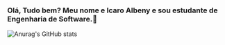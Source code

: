 ### Olá, Tudo bem? Meu nome e Icaro Albeny e sou estudante de Engenharia de Software.👋
![Anurag's GitHub stats](https://github-readme-stats.vercel.app/api?username=IcaroAlbenyzra&theme=dark&show_icons=true)
<!--
**IcaroAlbeny/IcaroAlbeny** is a ✨ _special_ ✨ repository because its `README.md` (this file) appears on your GitHub profile.

Here are some ideas to get you started:

- 🔭 I’m currently working on ...
- 🌱 I’m currently learning ...
- 👯 I’m looking to collaborate on ...
- 🤔 I’m looking for help with ...
- 💬 Ask me about ...
- 📫 How to reach me: ...
- 😄 Pronouns: ...
- ⚡ Fun fact: ...
-->
